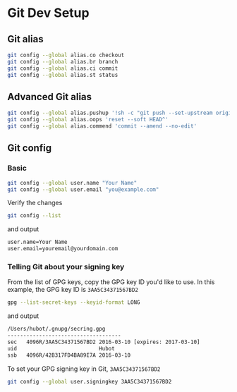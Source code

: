 [_metadata_:author]:    - ""
[_metadata_:date]:      - "10/14/2019"

# Git Dev Setup
## Git alias
```bash
git config --global alias.co checkout
git config --global alias.br branch
git config --global alias.ci commit
git config --global alias.st status
```

## Advanced Git alias
```bash
git config --global alias.pushup '!sh -c "git push --set-upstream origin $(git rev-parse --abbrev-ref HEAD)"'
git config --global alias.oops 'reset --soft HEAD^'
git config --global alias.commend 'commit --amend --no-edit'
```

## Git config
### Basic
```bash
git config --global user.name "Your Name"
git config --global user.email "you@example.com"
```

Verify the changes
```bash
git config --list
```
and output
```bash
user.name=Your Name
user.email=youremail@yourdomain.com
```
### Telling Git about your signing key
From the list of GPG keys, copy the GPG key ID you'd like to use. In this example, the GPG key ID is `3AA5C34371567BD2`
```bash
gpg --list-secret-keys --keyid-format LONG
```
and output
```bash
/Users/hubot/.gnupg/secring.gpg
------------------------------------
sec   4096R/3AA5C34371567BD2 2016-03-10 [expires: 2017-03-10]
uid                          Hubot 
ssb   4096R/42B317FD4BA89E7A 2016-03-10
```
To set your GPG signing key in Git, `3AA5C34371567BD2`
```bash
git config --global user.signingkey 3AA5C34371567BD2
```